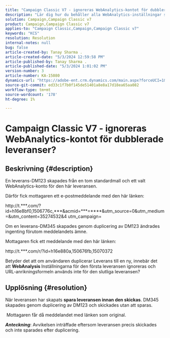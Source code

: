 ```yaml
---
title: "Campaign Classic V7 - ignoreras WebAnalytics-kontot för dubblerade leveranser?"
description: "Lär dig hur du behåller alla WebAnalytics-inställningar som gjorts för den första leveransen om du duplicerar en leverans."
solution: Campaign,Campaign Classic v7
product: Campaign,Campaign Classic v7
applies-to: "Campaign Classic,Campaign,Campaign Classic v7"
keywords: "KCS"
resolution: Resolution
internal-notes: null
bug: false
article-created-by: Tanay Sharma .
article-created-date: "5/3/2024 12:59:58 PM"
article-published-by: Tanay Sharma .
article-published-date: "5/3/2024 1:01:02 PM"
version-number: 3
article-number: KA-15080
dynamics-url: "https://adobe-ent.crm.dynamics.com/main.aspx?forceUCI=1&pagetype=entityrecord&etn=knowledgearticle&id=5fa7aa0a-4d09-ef11-9f8a-6045bd026dc7"
source-git-commit: ed33c1f7b0f145de51401a8e8a17d18ea65aa082
workflow-type: tm+mt
source-wordcount: '178'
ht-degree: 1%

---
```


# Campaign Classic V7 - ignoreras WebAnalytics-kontot för dubblerade leveranser?

## Beskrivning {#description}


En leverans-DM123 skapades från en tom standardmall och ett valt WebAnalytics-konto för den här leveransen. 

Därför fick mottagaren ett e-postmeddelande med den här länken:

http://t.\*\*\*.com/?id=h16e8bf0,1506776c,\*\*\*&amp;acmid=\*\*\*=\*\*\*\*&amp;utm_source=0&amp;utm_medium=&amp;utm_content=35274532&amp;4 utm_campaign=

Om en leverans-DM345 skapades genom duplicering av DM123 ändrades ingenting förutom meddelandets ämne.

Mottagaren fick ett meddelande med den här länken:

http://t.\*\*\*.com/r/?id=h16e880a,150676fb,15070372

Betyder det att om användaren duplicerar Leverans till en ny, innebär det att <b>WebAnalysis </b>Inställningarna för den första leveransen ignoreras och URL-anrikningsformeln används inte för den slutliga leveransen?


## Upplösning {#resolution}


När leveransen har skapats <b>spara leveransen innan den skickas</b>. DM345 skapades genom duplicering av DM123 och skickades utan att sparas.

&#x200B; Mottagaren får då meddelandet med länken som original.

<b>*Anteckning</b>*: Avvikelsen inträffade eftersom leveransen precis skickades och inte sparades efter duplicering.
